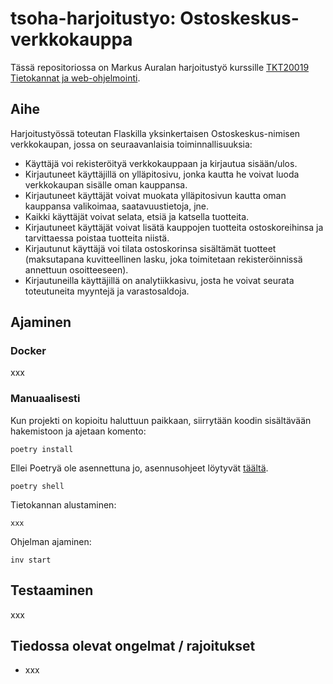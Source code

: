 # tsoha-harjoitustyo: Ostoskeskus-verkkokauppa

Tässä repositoriossa on Markus Auralan harjoitustyö kurssille [TKT20019 Tietokannat ja web-ohjelmointi](https://hy-tsoha.github.io/materiaali/).

## Aihe

Harjoitustyössä toteutan Flaskilla yksinkertaisen Ostoskeskus-nimisen verkkokaupan, jossa on seuraavanlaisia toiminnallisuuksia:

- Käyttäjä voi rekisteröityä verkkokauppaan ja kirjautua sisään/ulos.
- Kirjautuneet käyttäjillä on ylläpitosivu, jonka kautta he voivat luoda verkkokaupan sisälle oman kauppansa.
- Kirjautuneet käyttäjät voivat muokata ylläpitosivun kautta oman kauppansa valikoimaa, saatavuustietoja, jne.
- Kaikki käyttäjät voivat selata, etsiä ja katsella tuotteita.
- Kirjautuneet käyttäjät voivat lisätä kauppojen tuotteita ostoskoreihinsa ja tarvittaessa poistaa tuotteita niistä.
- Kirjautunut käyttäjä voi tilata ostoskorinsa sisältämät tuotteet (maksutapana kuvitteellinen lasku, joka toimitetaan rekisteröinnissä annettuun osoitteeseen).
- Kirjautuneilla käyttäjillä on analytiikkasivu, josta he voivat seurata toteutuneita myyntejä ja varastosaldoja.

## Ajaminen

### Docker

xxx

### Manuaalisesti

Kun projekti on kopioitu haluttuun paikkaan, siirrytään koodin sisältävään hakemistoon ja ajetaan komento:

```
poetry install
```

Ellei Poetryä ole asennettuna jo, asennusohjeet löytyvät [täältä](https://python-poetry.org/docs/#installing-with-the-official-installer).

```
poetry shell
```

Tietokannan alustaminen:

```
xxx
```

Ohjelman ajaminen:

```
inv start
```

## Testaaminen

xxx

## Tiedossa olevat ongelmat / rajoitukset

- xxx

